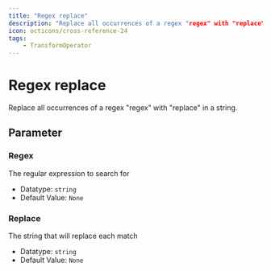 ```yaml
---
title: "Regex replace"
description: "Replace all occurrences of a regex "regex" with "replace" in a string."
icon: octicons/cross-reference-24
tags: 
    - TransformOperator
---
```

# Regex replace
<!-- This file was generated - DO NOT CHANGE IT MANUALLY -->



Replace all occurrences of a regex "regex" with "replace" in a string.

## Parameter

### Regex

The regular expression to search for

- Datatype: `string`
- Default Value: `None`



### Replace

The string that will replace each match

- Datatype: `string`
- Default Value: `None`



